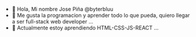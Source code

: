 - 👋 Hola, Mi nombre Jose Piña @byterbluu
- 👀 Me gusta la programacion y aprender todo lo que pueda, quiero llegar a ser full-stack web developer ...
- 🌱 Actualmente estoy aprendiendo HTML-CSS-JS-REACT ...
<!---
blublade/blublade is a ✨ special ✨ repository because its `README.md` (this file) appears on your GitHub profile.
You can click the Preview link to take a look at your changes.
--->
